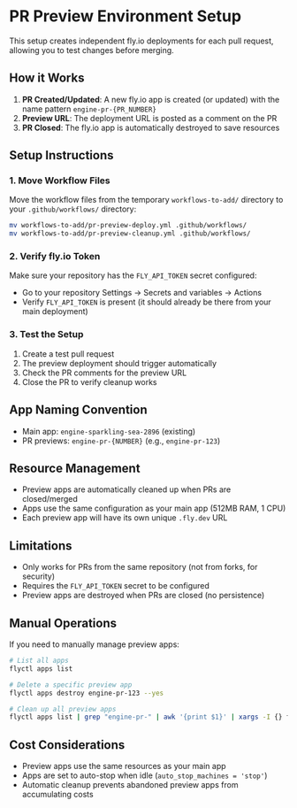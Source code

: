 # PR Preview Environment Setup

This setup creates independent fly.io deployments for each pull request, allowing you to test changes before merging.

## How it Works

1. **PR Created/Updated**: A new fly.io app is created (or updated) with the name pattern `engine-pr-{PR_NUMBER}`
2. **Preview URL**: The deployment URL is posted as a comment on the PR
3. **PR Closed**: The fly.io app is automatically destroyed to save resources

## Setup Instructions

### 1. Move Workflow Files

Move the workflow files from the temporary `workflows-to-add/` directory to your `.github/workflows/` directory:

```bash
mv workflows-to-add/pr-preview-deploy.yml .github/workflows/
mv workflows-to-add/pr-preview-cleanup.yml .github/workflows/
```

### 2. Verify fly.io Token

Make sure your repository has the `FLY_API_TOKEN` secret configured:
- Go to your repository Settings → Secrets and variables → Actions
- Verify `FLY_API_TOKEN` is present (it should already be there from your main deployment)

### 3. Test the Setup

1. Create a test pull request
2. The preview deployment should trigger automatically
3. Check the PR comments for the preview URL
4. Close the PR to verify cleanup works

## App Naming Convention

- Main app: `engine-sparkling-sea-2896` (existing)
- PR previews: `engine-pr-{NUMBER}` (e.g., `engine-pr-123`)

## Resource Management

- Preview apps are automatically cleaned up when PRs are closed/merged
- Apps use the same configuration as your main app (512MB RAM, 1 CPU)
- Each preview app will have its own unique `.fly.dev` URL

## Limitations

- Only works for PRs from the same repository (not from forks, for security)
- Requires the `FLY_API_TOKEN` secret to be configured
- Preview apps are destroyed when PRs are closed (no persistence)

## Manual Operations

If you need to manually manage preview apps:

```bash
# List all apps
flyctl apps list

# Delete a specific preview app
flyctl apps destroy engine-pr-123 --yes

# Clean up all preview apps
flyctl apps list | grep "engine-pr-" | awk '{print $1}' | xargs -I {} flyctl apps destroy {} --yes
```

## Cost Considerations

- Preview apps use the same resources as your main app
- Apps are set to auto-stop when idle (`auto_stop_machines = 'stop'`)
- Automatic cleanup prevents abandoned preview apps from accumulating costs